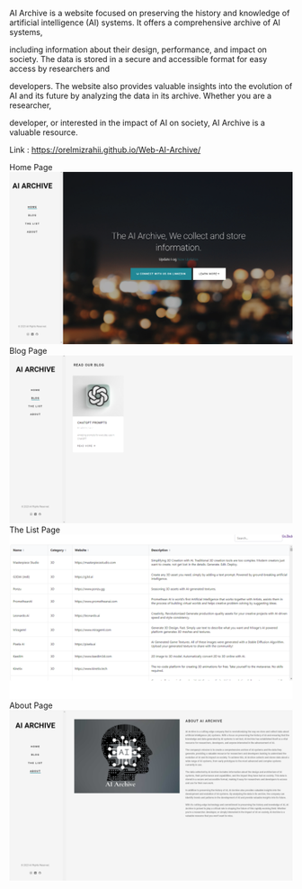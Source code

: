 AI Archive is a website focused on preserving the history and knowledge of artificial intelligence (AI) systems. It offers a comprehensive archive of AI systems,

including information about their design, performance, and impact on society. The data is stored in a secure and accessible format for easy access by researchers and 

developers. The website also provides valuable insights into the evolution of AI and its future by analyzing the data in its archive. Whether you are a researcher, 

developer, or interested in the impact of AI on society, AI Archive is a valuable resource.

Link : https://orelmizrahii.github.io/Web-AI-Archive/


Home Page
![Screenshot](Screenshot_1.png)
Blog Page
![Screenshot](Screenshot_2.png)
The List Page
![Screenshot](Screenshot_3.png)
About Page
![Screenshot](Screenshot_4.png)
